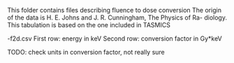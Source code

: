 This folder contains files describing fluence to dose conversion
The origin of the data is H. E. Johns and J. R. Cunningham, The Physics of Ra-
diology.
This tabulation is based on the one included in TASMICS

-f2d.csv
	First row: energy in keV
	Second row: conversion factor in Gy*keV
	
TODO: check units in conversion factor, not really sure
